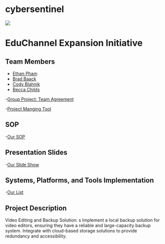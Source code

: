 # cybersentinel
![](<DALL·E 2024-03-08 15.53.51 - Design a sleek and modern logo for 'Cyber Sentinel', an IT security company. The logo should incorporate digital or cyber themes, suggesting protectio.webp>)
# EduChannel Expansion Initiative
## Team Members
- [Ethan Pham](https://github.com/EthanPham03)
- [Brad Baack](https://github.com/bjbaack)
- [Cody Blahnik](https://github.com/Cody354)
- [Becca Childs](https://github.com/Crimson-Raven)





-[Group Project: Team Agreement](https://github.com/EthanPham03/cybersentinel/blob/main/Ops-201d12%20Team%20Powershell%20-%20Team%20Agreement%20(2).pdf)

-[Project Manging Tool](https://trello.com/invite/b/H268x7CI/ATTI48a41afe6d3e499f2cde946d8a80b2f1C250A66D/my-trello-board)

## SOP
-[Our SOP](https://github.com/EthanPham03/cybersentinel/blob/main/SOP%20(1).pdf)

## Presentation Slides
-[Our Slide Show](https://docs.google.com/presentation/d/1R-FmcJyKIA1eYXvkJOyU2ZrE3OUx4RGGT0LwJxHisf4/edit?usp=sharing)



## Systems, Platforms, and Tools Implementation
-[Our List](https://github.com/EthanPham03/cybersentinel/blob/main/ops-201d12%20Team%20Powershell%20System%20Selection%20(3).pdf)
## Project Description
Video Editing and Backup Solution:
s
Implement a local backup solution for video editors, ensuring they have a reliable and large-capacity backup system.
Integrate with cloud-based storage solutions to provide redundancy and accessibility.